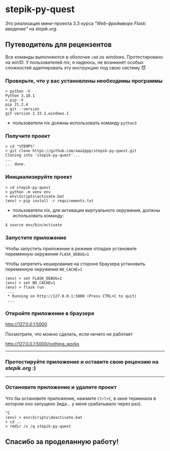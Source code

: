 # stepik-py-quest

Это реализация мини-проекта 3.3 курса *"Web-фреймворк Flask: введение"* на *stepik.org*.

## Путеводитель для рецензентов

Все команды выполняются в оболочке <code>cmd</code> *os windows*. Протестировано на *win10*.
У пользователей *nix*, я надеюсь, не возникнет особых сложностей адаптировать
эту инструкцию под свою систему 😈

### Проверьте, что у вас установлены необходимы программы

```
> python -V
Python 3.10.1
> pip -V
pip 21.2.4
> git --version
git version 2.33.1.windows.1
```

* пользователи *nix* должны использовать команду <code>python3</code>

### Получите проект

```
> cd "%TEMP%"
> git clone https://github.com/aaa2ppp/stepik-py-quest.git
Cloning into 'stepik-py-quest'...
...
... done.
```

### Инициализируйте проект

```
> cd stepik-py-quest
> python -m venv env
> env\Scripts\activate.bat
(env) > pip install -r requirements.txt
```

* пользователи *nix*, для активации виртуального окружения, должны использовать команду:

```
$ source env/bin/activate
```

### Запустите приложение

Чтобы запустить приложение в режиме отладки установите переменную окружения <code>FLASK_DEBUG=1</code>

Чтобы запретить кеширование на стороне браузера установить переменную окружения <code>NO_CACHE=1</code>

```
(env) > set FLASK_DEBUG=1
(env) > set NO_CACHE=1
(env) > flask run
 ...
 * Running on http://127.0.0.1:5000 (Press CTRL+C to quit)
 ...
```

### Откройте приложение в браузере

http://127.0.0.1:5000

Посмотрите, что можно сделать, если ничего не работает

http://127.0.0.1:5000/nothing_works

---

### Протестируйте приложение и оставите свою рецензию на *stepik.org* :)

---

### Остановите приложение и удалите проект

Что бы остановите приложение, нажмите <code>Ctrl+C</code>, в окне терминала в котором оно запущено
(мда... у меня срабатывало через раз).

```
^C
(env) > env\Scripts\deactivate.bat
> cd ..
> rmdir /s /q stepik-py-quest
```

## Спасибо за проделанную работу!
